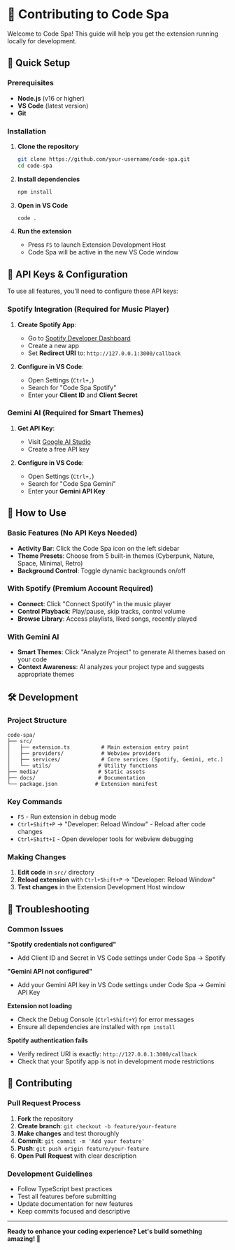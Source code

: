 # 🤝 Contributing to Code Spa

Welcome to Code Spa! This guide will help you get the extension running locally for development.

## 🚀 Quick Setup

### Prerequisites
- **Node.js** (v16 or higher)
- **VS Code** (latest version)
- **Git**

### Installation
1. **Clone the repository**
   ```bash
   git clone https://github.com/your-username/code-spa.git
   cd code-spa
   ```

2. **Install dependencies**
   ```bash
   npm install
   ```

3. **Open in VS Code**
   ```bash
   code .
   ```

4. **Run the extension**
   - Press `F5` to launch Extension Development Host
   - Code Spa will be active in the new VS Code window

## 🔑 API Keys & Configuration

To use all features, you'll need to configure these API keys:

### Spotify Integration (Required for Music Player)
1. **Create Spotify App**:
   - Go to [Spotify Developer Dashboard](https://developer.spotify.com/dashboard)
   - Create a new app
   - Set **Redirect URI** to: `http://127.0.0.1:3000/callback`

2. **Configure in VS Code**:
   - Open Settings (`Ctrl+,`)
   - Search for "Code Spa Spotify"
   - Enter your **Client ID** and **Client Secret**

### Gemini AI (Required for Smart Themes)
1. **Get API Key**:
   - Visit [Google AI Studio](https://aistudio.google.com/app/apikey)
   - Create a free API key

2. **Configure in VS Code**:
   - Open Settings (`Ctrl+,`)
   - Search for "Code Spa Gemini"
   - Enter your **Gemini API Key**

## 🎯 How to Use

### Basic Features (No API Keys Needed)
- **Activity Bar**: Click the Code Spa icon on the left sidebar
- **Theme Presets**: Choose from 5 built-in themes (Cyberpunk, Nature, Space, Minimal, Retro)
- **Background Control**: Toggle dynamic backgrounds on/off

### With Spotify (Premium Account Required)
- **Connect**: Click "Connect Spotify" in the music player
- **Control Playback**: Play/pause, skip tracks, control volume
- **Browse Library**: Access playlists, liked songs, recently played

### With Gemini AI
- **Smart Themes**: Click "Analyze Project" to generate AI themes based on your code
- **Context Awareness**: AI analyzes your project type and suggests appropriate themes

## 🛠️ Development

### Project Structure
```
code-spa/
├── src/
│   ├── extension.ts          # Main extension entry point
│   ├── providers/            # Webview providers
│   ├── services/             # Core services (Spotify, Gemini, etc.)
│   └── utils/               # Utility functions
├── media/                   # Static assets
├── docs/                    # Documentation
└── package.json            # Extension manifest
```

### Key Commands
- `F5` - Run extension in debug mode
- `Ctrl+Shift+P` → "Developer: Reload Window" - Reload after code changes
- `Ctrl+Shift+I` - Open developer tools for webview debugging

### Making Changes
1. **Edit code** in `src/` directory
2. **Reload extension** with `Ctrl+Shift+P` → "Developer: Reload Window"
3. **Test changes** in the Extension Development Host window

## 🐛 Troubleshooting

### Common Issues

**"Spotify credentials not configured"**
- Add Client ID and Secret in VS Code settings under Code Spa → Spotify

**"Gemini API not configured"**
- Add your Gemini API key in VS Code settings under Code Spa → Gemini API Key

**Extension not loading**
- Check the Debug Console (`Ctrl+Shift+Y`) for error messages
- Ensure all dependencies are installed with `npm install`

**Spotify authentication fails**
- Verify redirect URI is exactly: `http://127.0.0.1:3000/callback`
- Check that your Spotify app is not in development mode restrictions

## 🤝 Contributing

### Pull Request Process
1. **Fork** the repository
2. **Create branch**: `git checkout -b feature/your-feature`
3. **Make changes** and test thoroughly
4. **Commit**: `git commit -m 'Add your feature'`
5. **Push**: `git push origin feature/your-feature`
6. **Open Pull Request** with clear description

### Development Guidelines
- Follow TypeScript best practices
- Test all features before submitting
- Update documentation for new features
- Keep commits focused and descriptive

---

**Ready to enhance your coding experience? Let's build something amazing! 🚀**
